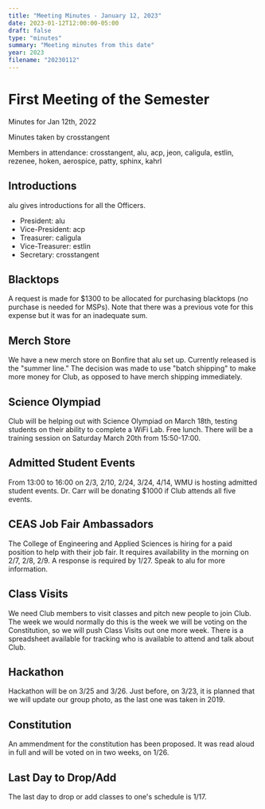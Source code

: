 ```yaml
---
title: "Meeting Minutes - January 12, 2023"
date: 2023-01-12T12:00:00-05:00
draft: false
type: "minutes"
summary: "Meeting minutes from this date"
year: 2023
filename: "20230112"
---
```


# First Meeting of the Semester

Minutes for Jan 12th, 2022

Minutes taken by crosstangent

Members in attendance: crosstangent, alu, acp, jeon, caligula, estlin, rezenee, hoken, aerospice, patty, sphinx, kahrl

## Introductions

alu gives introductions for all the Officers.
 * President: alu
 * Vice-President: acp
 * Treasurer: caligula
 * Vice-Treasurer: estlin
 * Secretary: crosstangent

## Blacktops

A request is made for $1300 to be allocated for purchasing blacktops (no purchase is needed for MSPs). Note that there was a previous vote for this expense but it was for an inadequate sum.

## Merch Store

We have a new merch store on Bonfire that alu set up. Currently released is the "summer line." The decision was made to use "batch shipping" to make more money for Club, as opposed to have merch shipping immediately.

## Science Olympiad

Club will be helping out with Science Olympiad on March 18th, testing students on their ability to complete a WiFi Lab. Free lunch. There will be a training session on Saturday March 20th from 15:50-17:00.

## Admitted Student Events

From 13:00 to 16:00 on 2/3, 2/10, 2/24, 3/24, 4/14, WMU is hosting admitted student events. Dr. Carr will be donating $1000 if Club attends all five events.

## CEAS Job Fair Ambassadors

The College of Engineering and Applied Sciences is hiring for a paid position to help with their job fair. It requires availability in the morning on 2/7, 2/8, 2/9. A response is required by 1/27. Speak to alu for more information.

## Class Visits

We need Club members to visit classes and pitch new people to join Club. The week we would normally do this is the week we will be voting on the Constitution, so we will push Class Visits out one more week. There is a spreadsheet available for tracking who is available to attend and talk about Club.

## Hackathon

Hackathon will be on 3/25 and 3/26. Just before, on 3/23, it is planned that we will update our group photo, as the last one was taken in 2019.

## Constitution

An ammendment for the constitution has been proposed. It was read aloud in full and will be voted on in two weeks, on 1/26.

## Last Day to Drop/Add

The last day to drop or add classes to one's schedule is 1/17.
